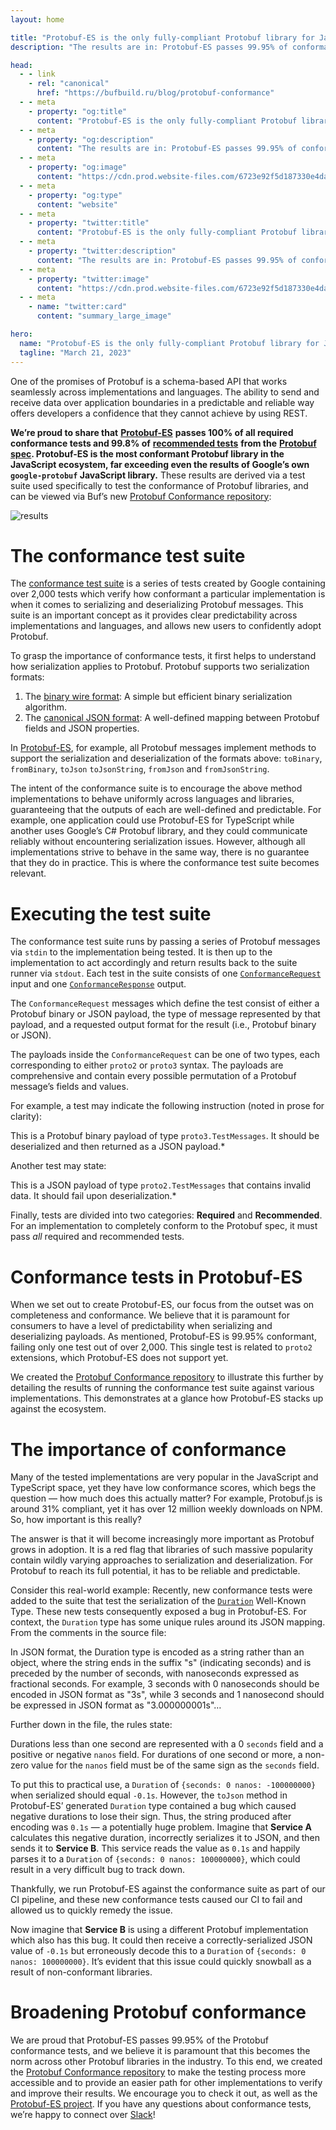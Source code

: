 ```yaml
---
layout: home

title: "Protobuf-ES is the only fully-compliant Protobuf library for JavaScript"
description: "The results are in: Protobuf-ES passes 99.95% of conformance tests"

head:
  - - link
    - rel: "canonical"
      href: "https://bufbuild.ru/blog/protobuf-conformance"
  - - meta
    - property: "og:title"
      content: "Protobuf-ES is the only fully-compliant Protobuf library for JavaScript"
  - - meta
    - property: "og:description"
      content: "The results are in: Protobuf-ES passes 99.95% of conformance tests"
  - - meta
    - property: "og:image"
      content: "https://cdn.prod.website-files.com/6723e92f5d187330e4da8144/6750ccbe37cd1cd9f929a104_Protobuf-ES.png"
  - - meta
    - property: "og:type"
      content: "website"
  - - meta
    - property: "twitter:title"
      content: "Protobuf-ES is the only fully-compliant Protobuf library for JavaScript"
  - - meta
    - property: "twitter:description"
      content: "The results are in: Protobuf-ES passes 99.95% of conformance tests"
  - - meta
    - property: "twitter:image"
      content: "https://cdn.prod.website-files.com/6723e92f5d187330e4da8144/6750ccbe37cd1cd9f929a104_Protobuf-ES.png"
  - - meta
    - name: "twitter:card"
      content: "summary_large_image"

hero:
  name: "Protobuf-ES is the only fully-compliant Protobuf library for JavaScript"
  tagline: "March 21, 2023"
---
```


One of the promises of Protobuf is a schema-based API that works seamlessly across implementations and languages. The ability to send and receive data over application boundaries in a predictable and reliable way offers developers a confidence that they cannot achieve by using REST.

**We’re proud to share that** [**Protobuf-ES**](https://github.com/bufbuild/protobuf-es) **passes 100% of all required conformance tests and 99.8% of** [**recommended tests**](https://github.com/protocolbuffers/protobuf/blob/v22.2/conformance/binary_json_conformance_suite.cc) **from the** [**Protobuf spec**](https://protobuf.com/docs/language-spec)**. Protobuf-ES is the most conformant Protobuf library in the JavaScript ecosystem, far exceeding even the results of Google’s own `google-protobuf` JavaScript library.** These results are derived via a test suite used specifically to test the conformance of Protobuf libraries, and can be viewed via Buf’s new [Protobuf Conformance repository](https://github.com/bufbuild/protobuf-conformance):

![results](https://cdn.prod.website-files.com/6723e92f5d187330e4da8144/6747c559f295a7d6d2e2e0af_conformance-results-X77GANLL.png)

# The conformance test suite

The [conformance test suite](https://github.com/protocolbuffers/protobuf/tree/main/conformance) is a series of tests created by Google containing over 2,000 tests which verify how conformant a particular implementation is when it comes to serializing and deserializing Protobuf messages. This suite is an important concept as it provides clear predictability across implementations and languages, and allows new users to confidently adopt Protobuf.

To grasp the importance of conformance tests, it first helps to understand how serialization applies to Protobuf. Protobuf supports two serialization formats:

1.  The [binary wire format](https://protobuf.dev/programming-guides/encoding/): A simple but efficient binary serialization algorithm.
2.  The [canonical JSON format](https://protobuf.dev/programming-guides/proto3#json): A well-defined mapping between Protobuf fields and JSON properties.

In [Protobuf-ES](https://github.com/bufbuild/protobuf-es), for example, all Protobuf messages implement methods to support the serialization and deserialization of the formats above: `toBinary`, `fromBinary`, `toJson` `toJsonString`, `fromJson` and `fromJsonString`.

The intent of the conformance suite is to encourage the above method implementations to behave uniformly across languages and libraries, guaranteeing that the outputs of each are well-defined and predictable. For example, one application could use Protobuf-ES for TypeScript while another uses Google’s C# Protobuf library, and they could communicate reliably without encountering serialization issues. However, although all implementations strive to behave in the same way, there is no guarantee that they do in practice. This is where the conformance test suite becomes relevant.

# Executing the test suite

The conformance test suite runs by passing a series of Protobuf messages via `stdin` to the implementation being tested. It is then up to the implementation to act accordingly and return results back to the suite runner via `stdout`. Each test in the suite consists of one [`ConformanceRequest`](https://github.com/protocolbuffers/protobuf/blob/v22.2/conformance/conformance.proto#L95) input and one [`ConformanceResponse`](https://github.com/protocolbuffers/protobuf/blob/v22.2/conformance/conformance.proto#L129) output.

The `ConformanceRequest` messages which define the test consist of either a Protobuf binary or JSON payload, the type of message represented by that payload, and a requested output format for the result (i.e., Protobuf binary or JSON).

The payloads inside the `ConformanceRequest` can be one of two types, each corresponding to either `proto2` or `proto3` syntax. The payloads are comprehensive and contain every possible permutation of a Protobuf message’s fields and values.

For example, a test may indicate the following instruction (noted in prose for clarity):

This is a Protobuf binary payload of type `proto3.TestMessages`. It should be deserialized and then returned as a JSON payload.\*

Another test may state:

This is a JSON payload of type `proto2.TestMessages` that contains invalid data. It should fail upon deserialization.\*

Finally, tests are divided into two categories: **Required** and **Recommended**. For an implementation to completely conform to the Protobuf spec, it must pass _all_ required and recommended tests.

# Conformance tests in Protobuf-ES

When we set out to create Protobuf-ES, our focus from the outset was on completeness and conformance. We believe that it is paramount for consumers to have a level of predictability when serializing and deserializing payloads. As mentioned, Protobuf-ES is 99.95% conformant, failing only one test out of over 2,000. This single test is related to `proto2` extensions, which Protobuf-ES does not support yet.

We created the [Protobuf Conformance repository](https://github.com/bufbuild/protobuf-conformance) to illustrate this further by detailing the results of running the conformance test suite against various implementations. This demonstrates at a glance how Protobuf-ES stacks up against the ecosystem.

# The importance of conformance

Many of the tested implementations are very popular in the JavaScript and TypeScript space, yet they have low conformance scores, which begs the question — how much does this actually matter? For example, Protobuf.js is around 31% compliant, yet it has over 12 million weekly downloads on NPM. So, how important is this really?

The answer is that it will become increasingly more important as Protobuf grows in adoption. It is a red flag that libraries of such massive popularity contain wildly varying approaches to serialization and deserialization. For Protobuf to reach its full potential, it has to be reliable and predictable.

Consider this real-world example: Recently, new conformance tests were added to the suite that test the serialization of the [`Duration`](https://github.com/protocolbuffers/protobuf/blob/main/src/google/protobuf/duration.proto) Well-Known Type. These new tests consequently exposed a bug in Protobuf-ES. For context, the `Duration` type has some unique rules around its JSON mapping. From the comments in the source file:

In JSON format, the Duration type is encoded as a string rather than an object, where the string ends in the suffix "s" (indicating seconds) and is preceded by the number of seconds, with nanoseconds expressed as fractional seconds. For example, 3 seconds with 0 nanoseconds should be encoded in JSON format as "3s", while 3 seconds and 1 nanosecond should be expressed in JSON format as "3.000000001s"…

Further down in the file, the rules state:

Durations less than one second are represented with a 0 `seconds` field and a positive or negative `nanos` field. For durations of one second or more, a non-zero value for the `nanos` field must be of the same sign as the `seconds` field.

To put this to practical use, a `Duration` of `{seconds: 0 nanos: -100000000}` when serialized should equal `-0.1s`. However, the `toJson` method in Protobuf-ES’ generated `Duration` type contained a bug which caused negative durations to lose their sign. Thus, the string produced after encoding was `0.1s` — a potentially huge problem. Imagine that **Service A** calculates this negative duration, incorrectly serializes it to JSON, and then sends it to **Service B**. This service reads the value as `0.1s` and happily parses it to a `Duration` of `{seconds: 0 nanos: 100000000}`, which could result in a very difficult bug to track down.

Thankfully, we run Protobuf-ES against the conformance suite as part of our CI pipeline, and these new conformance tests caused our CI to fail and allowed us to quickly remedy the issue.

Now imagine that **Service B** is using a different Protobuf implementation which also has this bug. It could then receive a correctly-serialized JSON value of `-0.1s` but erroneously decode this to a `Duration` of `{seconds: 0 nanos: 100000000}`. It’s evident that this issue could quickly snowball as a result of non-conformant libraries.

# Broadening Protobuf conformance

We are proud that Protobuf-ES passes 99.95% of the Protobuf conformance tests, and we believe it is paramount that this becomes the norm across other Protobuf libraries in the industry. To this end, we created the [Protobuf Conformance repository](https://github.com/bufbuild/protobuf-conformance) to make the testing process more accessible and to provide an easier path for other implementations to verify and improve their results. We encourage you to check it out, as well as the [Protobuf-ES project](https://github.com/bufbuild/protobuf-es). If you have any questions about conformance tests, we’re happy to connect over [Slack](https://buf.build/b/slack/)!

‍
